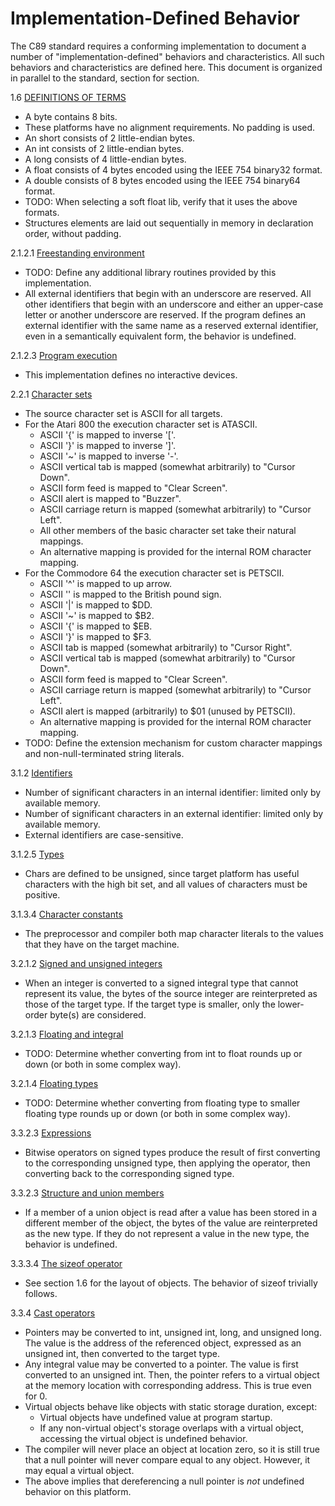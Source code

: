 # Implementation-Defined Behavior

The C89 standard requires a conforming implementation to document a number of
"implementation-defined" behaviors and characteristics. All such behaviors
and characteristics are defined here. This document is organized in
parallel to the standard, section for section.

1.6 [DEFINITIONS OF TERMS](http://port70.net/~nsz/c/c89/c89-draft.html#1.)

* A byte contains 8 bits.
* These platforms have no alignment requirements. No padding is used.
* An short consists of 2 little-endian bytes.
* An int consists of 2 little-endian bytes.
* A long consists of 4 little-endian bytes.
* A float consists of 4 bytes encoded using the IEEE 754 binary32 format.
* A double consists of 8 bytes encoded using the IEEE 754 binary64 format.
* TODO: When selecting a soft float lib, verify that it uses the above formats.
* Structures elements are laid out sequentially in memory in declaration order,
  without padding.

2.1.2.1 [Freestanding
environment](https://port70.net/~nsz/c/c89/c89-draft.html#2.1.2.1.)

* TODO: Define any additional library routines provided by this implementation.
* All external identifiers that begin with an underscore are reserved. All other
  identifiers that begin with an underscore and either an upper-case letter or
  another underscore are reserved. If the program defines an external identifier
  with the same name as a reserved external identifier, even in a semantically
  equivalent form, the behavior is undefined.

2.1.2.3 [Program execution](https://port70.net/~nsz/c/c89/c89-draft.html#2.1.2.3.)

* This implementation defines no interactive devices.

2.2.1 [Character sets](https://port70.net/~nsz/c/c89/c89-draft.html#2.2.1)

* The source character set is ASCII for all targets.
* For the Atari 800 the execution character set is ATASCII.
  * ASCII '{' is mapped to inverse '['.
  * ASCII '}' is mapped to inverse ']'.
  * ASCII '~' is mapped to inverse '-'.
  * ASCII vertical tab is mapped (somewhat arbitrarily) to "Cursor Down".
  * ASCII form feed is mapped to "Clear Screen".
  * ASCII alert is mapped to "Buzzer".
  * ASCII carriage return is mapped (somewhat arbitrarily) to "Cursor Left".
  * All other members of the basic character set take their natural mappings.
  * An alternative mapping is provided for the internal ROM character mapping.
* For the Commodore 64 the execution character set is PETSCII.
  * ASCII '^' is mapped to up arrow.
  * ASCII '\' is mapped to the British pound sign.
  * ASCII '|' is mapped to $DD.
  * ASCII '~' is mapped to $B2.
  * ASCII '{' is mapped to $EB.
  * ASCII '}' is mapped to $F3.
  * ASCII tab is mapped (somewhat arbitrarily) to "Cursor Right".
  * ASCII vertical tab is mapped (somewhat arbitrarily) to "Cursor Down".
  * ASCII form feed is mapped to "Clear Screen".
  * ASCII carriage return is mapped (somewhat arbitrarily) to "Cursor Left".
  * ASCII alert is mapped (arbitrarily) to $01 (unused by PETSCII).
  * An alternative mapping is provided for the internal ROM character mapping.
* TODO: Define the extension mechanism for custom character mappings and
  non-null-terminated string literals.

3.1.2 [Identifiers](https://port70.net/~nsz/c/c89/c89-draft.html#3.1.2)

* Number of significant characters in an internal identifier: limited only by
  available memory.
* Number of significant characters in an external identifier: limited only by
  available memory.
* External identifiers are case-sensitive.

3.1.2.5 [Types](https://port70.net/~nsz/c/c89/c89-draft.html#3.1.2.5)

* Chars are defined to be unsigned, since target platform has useful
  characters with the high bit set, and all values of characters must be
  positive.

3.1.3.4 [Character constants](https://port70.net/~nsz/c/c89/c89-draft.html#3.1.3.4)

* The preprocessor and compiler both map character literals to the values that
  they have on the target machine.

3.2.1.2 [Signed and unsigned integers](https://port70.net/~nsz/c/c89/c89-draft.html#3.2.1.2)

* When an integer is converted to a signed integral type that cannot represent
  its value, the bytes of the source integer are reinterpreted as those of the
  target type. If the target type is smaller, only the lower-order byte(s) are
  considered.

3.2.1.3 [Floating and integral](https://port70.net/~nsz/c/c89/c89-draft.html#3.2.1.3)

* TODO: Determine whether converting from int to float rounds up or down (or
  both in some complex way).

3.2.1.4 [Floating types](https://port70.net/~nsz/c/c89/c89-draft.html#3.2.1.4)

* TODO: Determine whether converting from floating type to smaller floating
  type rounds up or down (or both in some complex way).

3.3.2.3 [Expressions](https://port70.net/~nsz/c/c89/c89-draft.html#3.3)

* Bitwise operators on signed types produce the result of first converting to
  the corresponding unsigned type, then applying the operator, then converting
  back to the corresponding signed type.

3.3.2.3 [Structure and union members](https://port70.net/~nsz/c/c89/c89-draft.html#3.3.2.3)

* If a member of a union object is read after a value has been stored in a
  different member of the object, the bytes of the value are reinterpreted as
  the new type. If they do not represent a value in the new type, the behavior
  is undefined.

3.3.3.4 [The sizeof operator](https://port70.net/~nsz/c/c89/c89-draft.html#3.3.3.4)

* See section 1.6 for the layout of objects. The behavior of sizeof trivially
  follows.

3.3.4 [Cast operators](https://port70.net/~nsz/c/c89/c89-draft.html#3.3.4)

* Pointers may be converted to int, unsigned int, long, and unsigned long. The
  value is the address of the referenced object, expressed as an unsigned int,
  then converted to the target type.
* Any integral value may be converted to a pointer. The value is first
  converted to an unsigned int. Then, the pointer refers to a virtual object
  at the memory location with corresponding address. This is true even for 0.
* Virtual objects behave like objects with static storage duration, except:
  * Virtual objects have undefined value at program startup.
  * If any non-virtual object's storage overlaps with a virtual object,
    accessing the virtual object is undefined behavior.
* The compiler will never place an object at location zero, so it is still true
  that a null pointer will never compare equal to any object. However, it may
  equal a virtual object.
* The above implies that dereferencing a null pointer is *not* undefined
  behavior on this platform.